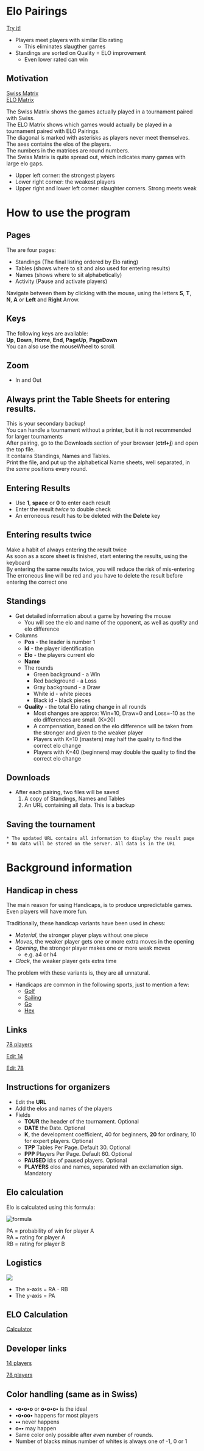 # Elo Pairings

[Try it!](https://christernilsson.github.io/ELO-Pairings/?TOUR=Klass_1&DATE=2024-05-28&PLAYERS=(1825!JOHANSSON_Lennart_B.)(1697!BJÖRKDAHL_Göran)(1684!SILINS_Peteris)(1681!STOLOV_Leonid)(1644!PETTERSSON_Lars-Åke)(1598!AIKIO_Onni)(1598!ISRAEL_Dan)(1583!PERSSON_Kjell)(1561!LILJESTRÖM_Tor)(1559!LEHVONEN_Jouko)(1539!ANDERSSON_Lars_Owe)(1535!ÅBERG_Lars-Erik)(1532!ANTONSSON_Görgen)(1400!STRÖMBÄCK_Henrik)) 

* Players meet players with similar Elo rating
	* This eliminates slaugther games
* Standings are sorted on Quality = ELO improvement
	* Even lower rated can win

## Motivation

[Swiss Matrix](swiss-78.txt)  
[ELO Matrix](elo-78.txt)  

The Swiss Matrix shows the games actually played in a tournament paired with Swiss.  
The ELO Matrix shows which games would actually be played in a tournament paired with ELO Pairings.  
The diagonal is marked with asterisks as players never meet themselves.  
The axes contains the elos of the players.  
The numbers in the matrices are round numbers.  
The Swiss Matrix is quite spread out, which indicates many games with large elo gaps.  

* Upper left corner: the strongest players
* Lower right corner: the weakest players
* Upper right and lower left corner: slaughter corners. Strong meets weak

# How to use the program

## Pages

The are four pages:
* Standings (The final listing ordered by Elo rating)
* Tables    (shows where to sit and also used for entering results)
* Names     (shows where to sit alphabetically)
* Activity  (Pause and activate players)

Navigate between them by clicking with the mouse, using the letters **S**, **T**, **N**, **A** or **Left** and **Right** Arrow.

## Keys

The following keys are available:  
**Up**, **Down**, **Home**, **End**, **PageUp**, **PageDown**  
You can also use the mouseWheel to scroll.  

## Zoom

* In and Out

## Always print the Table Sheets for entering results.

This is your secondary backup!  
You can handle a tournament without a printer, but it is not recommended for larger tournaments  
After pairing, go to the Downloads section of your browser (**ctrl+j**) and open the top file.  
It contains Standings, Names and Tables.  
Print the file, and put up the alphabetical Name sheets, well separated, in the *same* positions every round.  

## Entering Results

* Use **1**, **space** or **0** to enter each result
* Enter the result *twice* to double check
* An erroneous result has to be deleted with the **Delete** key

## Entering results twice

Make a habit of always entering the result twice  
As soon as a score sheet is finished, start entering the results, using the keyboard  
By entering the same results twice, you will reduce the risk of mis-entering  
The erroneous line will be red and you have to delete the result before entering the correct one  

## Standings

* Get detailed information about a game by hovering the mouse
	* You will see the elo and name of the opponent, as well as *quality* and elo difference
* Columns
	* **Pos** - the leader is number 1
	* **Id** - the player identification
	* **Elo** - the players current elo
	* **Name**
	* The rounds
		* Green background - a Win
		* Red background - a Loss
		* Gray background - a Draw
		* White id - white pieces
		* Black id - black pieces
	* **Quality** - the total Elo rating change in all rounds
		* Most changes are approx: Win=10, Draw=0 and Loss=-10 as the elo differences are small. (K=20)
		* A compensation, based on the elo difference will be taken from the stronger and given to the weaker player
		* Players with K=10 (masters) may half the quality to find the correct elo change
		* Players with K=40 (beginners) may double the quality to find the correct elo change

## Downloads

* After each pairing, two files will be saved
	1. A copy of Standings, Names and Tables
	2. An URL containing all data. This is a backup

## Saving the tournament
	* The updated URL contains all information to display the result page
	* No data will be stored on the server. All data is in the URL

# Background information

## Handicap in chess

The main reason for using Handicaps, is to produce unpredictable games.  
Even players will have more fun.  

Traditionally, these handicap variants have been used in chess:  

* *Material*, the stronger player plays without one piece
* *Moves*, the weaker player gets one or more extra moves in the opening
* *Opening*, the stronger player makes one or more weak moves
	* e.g. a4 or h4
* *Clock*, the weaker player gets extra time

The problem with these variants is, they are all unnatural.  

* Handicaps are common in the following sports, just to mention a few:
	* [Golf](https://en.wikipedia.org/wiki/Handicap_(golf))
	* [Sailing](https://en.wikipedia.org/wiki/Handicap_(sailing)#:~:text=The%20handicap%20number%20assigned%20to,be%20behind%20the%20theoretical%20yacht.) 
	* [Go](https://en.wikipedia.org/wiki/Handicapping_in_Go)
	* [Hex](https://en.wikipedia.org/wiki/Hex_(board_game))

## Links

[78 players](https://christernilsson.github.io/ELO-Pairings/?TOUR=Tyresö_Open_2024&DATE=2024-05-03&PLAYERS=(2416!Hampus_Sörensen)(2413!Michael_Wiedenkeller)(2366!Joar_Ölund)(2335!Joar_Östlund)(2272!Vidar_Grahn)(2235!Leo_Crevatin)(2213!Daniel_Vesterbaek_Pedersen)(2141!Victor_Muntean)(2113!Filip_Björkman)(2109!Vidar_Seiger)(2108!Pratyush_Tripathi)(2093!Erik_Dingertz)(2076!Michael_Duke)(2065!Matija_Sakic)(2048!Michael_Mattsson)(2046!Lukas_Willstedt)(2039!Lavinia_Valcu)(2035!Oliver_Nilsson)(2031!Lennart_Evertsson)(2022!Jussi_Jakenberg)(2001!Aryan_Banerjee)(1985!Tim_Nordenfur)(1977!Elias_Kingsley)(1954!Per_Isaksson)(1944!Cristine_Rose_Mariano)(1936!Lo_Ljungros)(1923!Herman_Enholm)(1907!Carina_Wickström)(1897!Joel_Åhfeldt)(1896!Stefan_Nyberg)(1893!Hans_Rånby)(1889!Mikael_Blom)(1886!Joar_Berglund)(1885!Mikael_Helin)(1880!Olle_Ålgars)(1878!Jesper_Borin)(1871!Khaschuluu_Sergelenbaatar)(1852!Roy_Karlsson)(1848!Fredrik_Möllerström)(1846!Kenneth_Fahlberg)(1835!Peder_Gedda)(1833!Karam_Masoudi)(1828!Christer_Johansson)(1827!Anders_Kallin)(1818!Morris_Bergqvist)(1803!Martti_Hamina)(1800!Björn_Löfström)(1796!Nicholas_Bychkov_Zwahlen)(1794!Jonas_Sandberg)(1793!Rohan_Gore)(1787!Kjell_Jernselius)(1783!Radu_Cernea)(1778!Mukhtar_Jamshedi)(1768!Neo_Malmquist)(1763!Joacim_Hultin)(1761!Lars-Åke_Pettersson)(1748!André_J_Lindebaum)(1733!Lars_Eriksson)(1733!Hugo_Hardwick)(1728!Hugo_Sundell)(1726!Simon_Johansson)(1721!Jouni_Kaunonen)(1709!Eddie_Parteg)(1695!Sid_Van_Den_Brink)(1691!Svante_Nödtveidt)(1688!Anders_Hillbur)(1680!Sayak_Raj_Bardhan)(1671!Salar_Banavi)(1650!Patrik_Wiss)(1641!Anton_Nordenfur)(1624!Jens_Ahlström)(1622!Hanns_Ivar_Uniyal)(1579!Christer_Carmegren)(1575!Christer_Nilsson)(1524!Måns_Nödtveidt)(1480!Karl-Oskar_Rehnberg)(1417!David_Broman)(1406!Vida_Radon)) 

[Edit 14](https://github.com/ChristerNilsson/ELO-Pairings/blob/main/tournaments/14.txt)  

[Edit 78](https://github.com/ChristerNilsson/ELO-Pairings/blob/main/tournaments/78.txt)

## Instructions for organizers
* Edit the **URL**
* Add the elos and names of the players
* Fields
	* **TOUR** the header of the tournament. Optional
	* **DATE** the Date. Optional
	* **K**, the development coefficient, 40 for beginners, **20** for ordinary, 10 for expert players. Optional
	* **TPP** Tables Per Page. Default 30. Optional
	* **PPP** Players Per Page. Default 60. Optional
	* **PAUSED** id:s of paused players. Optional
	* **PLAYERS** elos and names, separated with an exclamation sign. Mandatory

## Elo calculation

Elo is calculated using this formula:  

![formula](image.png)

PA = probability of win for player A  
RA = rating for player A  
RB = rating for player B  
	
## Logistics

![](logistics.webp)

* The x-axis = RA - RB
* The y-axis = PA

## ELO Calculation

[Calculator](https://christernilsson.github.io/2023-008-Kalkyl/?content=K%20%3D%2020%20%23%20development%20coefficent%0A%0ASD%20%3D%20400%20%23%20Standard%20Deviation%0A%0Adiff%20%3D%201800%20-%201800%20%23%20RA%20-%20RB%0A%0A%5BLOSS,%20DRAW,%20WIN%5D%20%3D%20%5B0,%200.5,%201%5D%0A%0APA%20%3D%20(diff)%20-%3E%201%20/%20(1%20+%2010%20**%20(-diff%20/%20SD))%0A%0Af%20%3D%20(diff,score)%20-%3E%20K%20*%20(score%20-%20PA%20diff)%0A%0APA%20diff%0A%0Af(diff,LOSS)%0Af(diff,DRAW)%0Af(diff,WIN)%0A&config=%7B%22angleMode%22:0,%22language%22:0,%22displayMode%22:0,%22digits%22:2%7D)

## Developer links

[14 players](https://127.0.0.1:5500/?TOUR=Klass_1&DATE=2024-05-28&PLAYERS=(1825!JOHANSSON_Lennart_B.)(1697!BJÖRKDAHL_Göran)(1684!SILINS_Peteris)(1681!STOLOV_Leonid)(1644!PETTERSSON_Lars-Åke)(1598!AIKIO_Onni)(1598!ISRAEL_Dan)(1583!PERSSON_Kjell)(1561!LILJESTRÖM_Tor)(1559!LEHVONEN_Jouko)(1539!ANDERSSON_Lars_Owe)(1535!ÅBERG_Lars-Erik)(1532!ANTONSSON_Görgen)(1400!STRÖMBÄCK_Henrik)) 

[78 players](https://127.0.0.1:5500/?TOUR=Tyresö_Open_2024&DATE=2024-05-03&PLAYERS=(2416!Hampus_Sörensen)(2413!Michael_Wiedenkeller)(2366!Joar_Ölund)(2335!Joar_Östlund)(2272!Vidar_Grahn)(2235!Leo_Crevatin)(2213!Daniel_Vesterbaek_Pedersen)(2141!Victor_Muntean)(2113!Filip_Björkman)(2109!Vidar_Seiger)(2108!Pratyush_Tripathi)(2093!Erik_Dingertz)(2076!Michael_Duke)(2065!Matija_Sakic)(2048!Michael_Mattsson)(2046!Lukas_Willstedt)(2039!Lavinia_Valcu)(2035!Oliver_Nilsson)(2031!Lennart_Evertsson)(2022!Jussi_Jakenberg)(2001!Aryan_Banerjee)(1985!Tim_Nordenfur)(1977!Elias_Kingsley)(1954!Per_Isaksson)(1944!Cristine_Rose_Mariano)(1936!Lo_Ljungros)(1923!Herman_Enholm)(1907!Carina_Wickström)(1897!Joel_Åhfeldt)(1896!Stefan_Nyberg)(1893!Hans_Rånby)(1889!Mikael_Blom)(1886!Joar_Berglund)(1885!Mikael_Helin)(1880!Olle_Ålgars)(1878!Jesper_Borin)(1871!Khaschuluu_Sergelenbaatar)(1852!Roy_Karlsson)(1848!Fredrik_Möllerström)(1846!Kenneth_Fahlberg)(1835!Peder_Gedda)(1833!Karam_Masoudi)(1828!Christer_Johansson)(1827!Anders_Kallin)(1818!Morris_Bergqvist)(1803!Martti_Hamina)(1800!Björn_Löfström)(1796!Nicholas_Bychkov_Zwahlen)(1794!Jonas_Sandberg)(1793!Rohan_Gore)(1787!Kjell_Jernselius)(1783!Radu_Cernea)(1778!Mukhtar_Jamshedi)(1768!Neo_Malmquist)(1763!Joacim_Hultin)(1761!Lars-Åke_Pettersson)(1748!André_J_Lindebaum)(1733!Lars_Eriksson)(1733!Hugo_Hardwick)(1728!Hugo_Sundell)(1726!Simon_Johansson)(1721!Jouni_Kaunonen)(1709!Eddie_Parteg)(1695!Sid_Van_Den_Brink)(1691!Svante_Nödtveidt)(1688!Anders_Hillbur)(1680!Sayak_Raj_Bardhan)(1671!Salar_Banavi)(1650!Patrik_Wiss)(1641!Anton_Nordenfur)(1624!Jens_Ahlström)(1622!Hanns_Ivar_Uniyal)(1579!Christer_Carmegren)(1575!Christer_Nilsson)(1524!Måns_Nödtveidt)(1480!Karl-Oskar_Rehnberg)(1417!David_Broman)(1406!Vida_Radon)) 

## Color handling (same as in Swiss)

* **•o•o•o** or **o•o•o•** is the ideal
* **•o•oo•** happens for most players
* **••** never happens
* **o••** may happen 
* Same color only possible after *even* number of rounds. 
* Number of blacks minus number of whites is always one of -1, 0 or 1
